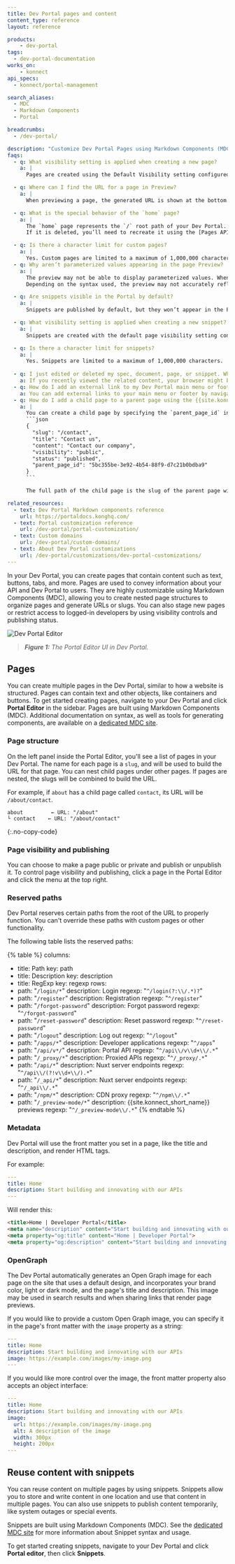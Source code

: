 ```yaml
---
title: Dev Portal pages and content
content_type: reference
layout: reference

products:
    - dev-portal
tags:
  - dev-portal-documentation
works_on:
    - konnect
api_specs:
  - konnect/portal-management

search_aliases:
  - MDC
  - Markdown Components
  - Portal

breadcrumbs:
  - /dev-portal/

description: "Customize Dev Portal Pages using Markdown Components (MDC)."
faqs:
  - q: What visibility setting is applied when creating a new page?
    a: |
      Pages are created using the Default Visibility setting configured in your [Portal Settings](/dev-portal/portal-settings/).

  - q: Where can I find the URL for a page in Preview?
    a: |
      When previewing a page, the generated URL is shown at the bottom of the preview window.

  - q: What is the special behavior of the `home` page?
    a: |
      The `home` page represents the `/` root path of your Dev Portal.
      If it is deleted, you’ll need to recreate it using the [Pages API](/api/konnect/portal-management/#/operations/create-portal-page).

  - q: Is there a character limit for custom pages?
    a: |
      Yes. Custom pages are limited to a maximum of 1,000,000 characters.
  - q: Why aren’t parameterized values appearing in the page Preview?
    a: |
      The preview may not be able to display parameterized values. When the page is rendered in the Portal, parameters will be resolved.
      Depending on the syntax used, the preview may not accurately reflect those values in Page or Snippet views.

  - q: Are snippets visible in the Portal by default?
    a: |
      Snippets are published by default, but they won’t appear in the Portal unless they are reused in a page.

  - q: What visibility setting is applied when creating a new snippet?
    a: |
      Snippets are created with the default page visibility setting configured in your [Portal settings](/dev-portal/portal-settings/).

  - q: Is there a character limit for snippets?
    a: |
      Yes. Snippets are limited to a maximum of 1,000,000 characters.
  
  - q: I just edited or deleted my spec, document, page, or snippet. Why don't I immediately see these changes live in the Dev Portal?
    a: If you recently viewed the related content, your browser might be serving a cached version of the page. To fix this, you can clear your browser cache and refresh the page. 
  - q: How do I add an external link to my Dev Portal main menu or footer?
    a: You can add external links to your main menu or footer by navigating to your Dev Portal in {{site.konnect_short_name}} and clicking **Customization** in the sidebar. From the **Menu** tab, you can select the menu you want to customize and add the external link by clicking **Add menu item** and configuring the link to **Open in a new tab**. You can also send a PATCH request to the [`/portals/{portalId}/customization` endpoint](/api/konnect/portal-management/v3/#/operations/update-portal-customization) to add an external link using the {{site.konnect_short_name}} API by setting the `external` property to `true`.
  - q: How do I add a child page to a parent page using the {{site.konnect_short_name}} Portal Management API?
    a: |
      You can create a child page by specifying the `parent_page_id` in the request body of the []`/portals/{portalId}/pages` endpoint](/api/konnect/portal-management/v3/#/operations/create-portal-page):
      ```json
      {
        "slug": "/contact",
        "title": "Contact us",
        "content": "Contact our company",
        "visibility": "public",
        "status": "published",
        "parent_page_id": "5bc355be-3e92-4b54-88f9-d7c21b0bdba9"
      }
      ```

      The full path of the child page is the slug of the parent page with the slug of the child page. For example, if the parent slug is `/about` and the child slug is `/contact`, the full path to the child page is `/about/contact`.

related_resources:
  - text: Dev Portal Markdown components reference
    url: https://portaldocs.konghq.com/
  - text: Portal customization reference
    url: /dev-portal/portal-customization/
  - text: Custom domains
    url: /dev-portal/custom-domains/
  - text: About Dev Portal customizations
    url: /dev-portal/customizations/dev-portal-customizations/
---
```


In your Dev Portal, you can create pages that contain content such as text, buttons, tabs, and more. Pages are used to convey information about your API and Dev Portal to users. They are highly customizable using Markdown Components (MDC), allowing you to create nested page structures to organize pages and generate URLs or slugs. You can also stage new pages or restrict access to logged-in developers by using visibility controls and publishing status.

![Dev Portal Editor](/assets/images/dev-portal/dev-portal-editor.png)
> _**Figure 1:** The Portal Editor UI in Dev Portal._

## Pages

You can create multiple pages in the Dev Portal, similar to how a website is structured. Pages can contain text and other objects, like containers and buttons. To get started creating pages, navigate to your Dev Portal and click **Portal Editor** in the sidebar. Pages are built using Markdown Components (MDC). Additional documentation on syntax, as well as tools for generating components, are available on a [dedicated MDC site](https://portaldocs.konghq.com/).

### Page structure

On the left panel inside the Portal Editor, you'll see a list of pages in your Dev Portal. The name for each page is a `slug`, and will be used to build the URL for that page. You can nest child pages under other pages. If pages are nested, the slugs will be combined to build the URL.

For example, if `about` has a child page called `contact`, its URL will be `/about/contact`.

```
about         ← URL: "/about"
└ contact    ← URL: "/about/contact"
```
{:.no-copy-code}

### Page visibility and publishing

You can choose to make a page public or private and publish or unpublish it. To control page visibility and publishing, click a page in the Portal Editor and click the menu at the top right.

### Reserved paths

Dev Portal reserves certain paths from the root of the URL to properly function.
You can't override these paths with custom pages or other functionality.

The following table lists the reserved paths:

<!-- vale off -->
{% table %}
columns:
  - title: Path
    key: path
  - title: Description
    key: description
  - title: RegExp
    key: regexp
rows:
  - path: "`/login/*`"
    description: Login
    regexp: "`^/login(?:\\/.*)?`"
  - path: "`/register`"
    description: Registration
    regexp: "`^/register`"
  - path: "`/forgot-password`"
    description: Forgot password
    regexp: "`^/forgot-password`"
  - path: "`/reset-password`"
    description: Reset password
    regexp: "`^/reset-password`"
  - path: "`/logout`"
    description: Log out
    regexp: "`^/logout`"
  - path: "`/apps/*`"
    description: Developer applications
    regexp: "`^/apps`"
  - path: "`/api/v*/`"
    description: Portal API
    regexp: "`^/api\\/v\\d+\\/.*`"
  - path: "`/_proxy/*`"
    description: Proxied APIs
    regexp: "`^/_proxy/.*`"
  - path: "`/api/*`"
    description: Nuxt server endpoints
    regexp: "`^/api\\/(?!v\\d+\\/).*`"
  - path: "`/_api/*`"
    description: Nuxt server endpoints
    regexp: "`^/_api\\/.*`"
  - path: "`/npm/*`"
    description: CDN proxy
    regexp: "`^/npm\\/.*`"
  - path: "`/_preview-mode/*`"
    description: {{site.konnect_short_name}} previews
    regexp: "`^/_preview-mode\\/.*`"
{% endtable %}

<!--vale on -->


### Metadata

Dev Portal will use the front matter you set in a page, like the title and description, and render HTML tags.

For example:

```yaml
---
title: Home
description: Start building and innovating with our APIs
---
```

Will render this:

```html
<title>Home | Developer Portal</title>
<meta name="description" content="Start building and innovating with our APIs">
<meta property="og:title" content="Home | Developer Portal">
<meta property="og:description" content="Start building and innovating with our APIs">
```

### OpenGraph

The Dev Portal automatically generates an Open Graph image for each page on the site that uses a default design, and incorporates your brand color, light or dark mode, and the page's title and description. This image may be used in search results and when sharing links that render page previews.

If you would like to provide a custom Open Graph image, you can specify it in the page's front matter with the `image` property as a string:

```yaml
---
title: Home
description: Start building and innovating with our APIs
image: https://example.com/images/my-image.png
---
```

If you would like more control over the image, the front matter property also accepts an object interface:

```yaml
---
title: Home
description: Start building and innovating with our APIs
image:
  url: https://example.com/images/my-image.png
  alt: A description of the image
  width: 300px
  height: 200px
---
```

## Reuse content with snippets

You can reuse content on multiple pages by using snippets. Snippets allow you to store and write content in one location and use that content in multiple pages. You can also use snippets to publish content temporarily, like system outages or special events.

Snippets are built using Markdown Components (MDC). See the [dedicated MDC site](https://portaldocs.konghq.com/components/snippet) for more information about Snippet syntax and usage.

To get started creating snippets, navigate to your Dev Portal and click **Portal editor**, then click **Snippets**.

